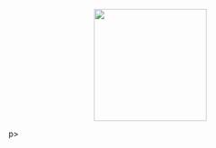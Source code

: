 <p align="center">
<img
  src="https://github.com/drshahizan/learn-github/blob/main/exercise/foad1970/images/foad.JPG" height="200"/>
</p>p>
